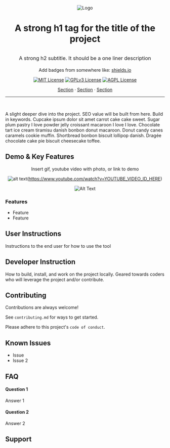 <div align="center">

![Logo](https://dev-to-uploads.s3.amazonaws.com/uploads/articles/th5xamgrr6se0x5ro4g6.png)

# A strong h1 tag for the title of the project <br><br><sup style="font-weight:400; font-size:16px">A strong h2 subtitle. It should be a one liner description</sup>

Add badges from somewhere like: [shields.io](https://shields.io/)

[![MIT License](https://img.shields.io/badge/License-MIT-green.svg)](https://choosealicense.com/licenses/mit/)
[![GPLv3 License](https://img.shields.io/badge/License-GPL%20v3-yellow.svg)](https://opensource.org/licenses/)
[![AGPL License](https://img.shields.io/badge/license-AGPL-blue.svg)](http://www.gnu.org/licenses/agpl-3.0)

[Section](#real-cool-heading) · [Section](#real-cool-heading) · [Section](#real-cool-heading)

</div>
<hr />
<br />
<p> A slight deeper dive into the project. SEO value will be built from here. Build in keywords. Cupcake ipsum dolor sit amet carrot cake cake sweet. Sugar plum pastry I love powder jelly croissant macaroon I love I love. Chocolate tart ice cream tiramisu danish bonbon donut macaroon. Donut candy canes caramels cookie muffin. Shortbread bonbon biscuit lollipop danish. Dragée chocolate cake pie biscuit cheesecake toffee.</p>

## Demo & Key Features

<div align="center">
Insert gif, youtube video with photo, or link to demo

![alt text](https://img.youtube.com/vi/YOUTUBE_VIDEO_ID_HERE/0.jpg)(https://www.youtube.com/watch?v=YOUTUBE_VIDEO_ID_HERE)

![Alt Text](https://media.giphy.com/media/vFKqnCdLPNOKc/giphy.gif)

</div>

### Features

- Feature
- Feature

## User Instructions

Instructions to the end user for how to use the tool

## Developer Instruction

How to build, install, and work on the project locally. Geared towards coders who will leverage the project and/or contribute.

## Contributing

Contributions are always welcome!

See `contributing.md` for ways to get started.

Please adhere to this project's `code of conduct`.

## Known Issues

- Issue
- Issue 2

## FAQ

#### Question 1

Answer 1

#### Question 2

Answer 2

## Support
